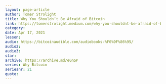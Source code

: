 ```yaml
---
layout: page-article
author: Tomer Strolight
title: Why You Shouldn’t Be Afraid of Bitcoin
link: https://tomerstrolight.medium.com/why-you-shouldnt-be-afraid-of-bitcoin-59e99ce02f08
category: 
date: Apr 17, 2021
lesson: 
audio: https://bitcoinaudible.com/audiobooks-%F0%9F%86%95/
audio2: 
audio3: 
star: 
archive: https://archive.md/eGnSP
series: Why Bitcoin
seriesnr: 21
quote: 
---
```

